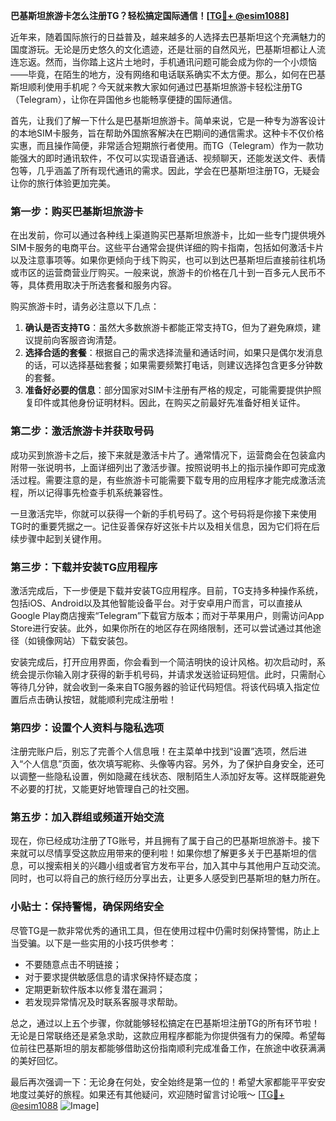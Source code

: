 **巴基斯坦旅游卡怎么注册TG？轻松搞定国际通信！[[TG💪+ @esim1088](https://t.me/s/esim1088)]**

近年来，随着国际旅行的日益普及，越来越多的人选择去巴基斯坦这个充满魅力的国度游玩。无论是历史悠久的文化遗迹，还是壮丽的自然风光，巴基斯坦都让人流连忘返。然而，当你踏上这片土地时，手机通讯问题可能会成为你的一个小烦恼——毕竟，在陌生的地方，没有网络和电话联系确实不太方便。那么，如何在巴基斯坦顺利使用手机呢？今天就来教大家如何通过巴基斯坦旅游卡轻松注册TG（Telegram），让你在异国他乡也能畅享便捷的国际通信。

首先，让我们了解一下什么是巴基斯坦旅游卡。简单来说，它是一种专为游客设计的本地SIM卡服务，旨在帮助外国旅客解决在巴期间的通信需求。这种卡不仅价格实惠，而且操作简便，非常适合短期旅行者使用。而TG（Telegram）作为一款功能强大的即时通讯软件，不仅可以实现语音通话、视频聊天，还能发送文件、表情包等，几乎涵盖了所有现代通讯的需求。因此，学会在巴基斯坦注册TG，无疑会让你的旅行体验更加完美。

### 第一步：购买巴基斯坦旅游卡

在出发前，你可以通过各种线上渠道购买巴基斯坦旅游卡，比如一些专门提供境外SIM卡服务的电商平台。这些平台通常会提供详细的购卡指南，包括如何激活卡片以及注意事项等。如果你更倾向于线下购买，也可以到达巴基斯坦后直接前往机场或市区的运营商营业厅购买。一般来说，旅游卡的价格在几十到一百多元人民币不等，具体费用取决于所选套餐和服务内容。

购买旅游卡时，请务必注意以下几点：
1. **确认是否支持TG**：虽然大多数旅游卡都能正常支持TG，但为了避免麻烦，建议提前向客服咨询清楚。
2. **选择合适的套餐**：根据自己的需求选择流量和通话时间，如果只是偶尔发消息的话，可以选择基础套餐；如果需要频繁打电话，则建议选择包含更多分钟数的套餐。
3. **准备好必要的信息**：部分国家对SIM卡注册有严格的规定，可能需要提供护照复印件或其他身份证明材料。因此，在购买之前最好先准备好相关证件。

### 第二步：激活旅游卡并获取号码

成功买到旅游卡之后，接下来就是激活卡片了。通常情况下，运营商会在包装盒内附带一张说明书，上面详细列出了激活步骤。按照说明书上的指示操作即可完成激活过程。需要注意的是，有些旅游卡可能需要下载专用的应用程序才能完成激活流程，所以记得事先检查手机系统兼容性。

一旦激活完毕，你就可以获得一个新的手机号码了。这个号码将是你接下来使用TG时的重要凭据之一。记住妥善保存好这张卡片以及相关信息，因为它们将在后续步骤中起到关键作用。

### 第三步：下载并安装TG应用程序

激活完成后，下一步便是下载并安装TG应用程序。目前，TG支持多种操作系统，包括iOS、Android以及其他智能设备平台。对于安卓用户而言，可以直接从Google Play商店搜索“Telegram”下载官方版本；而对于苹果用户，则需访问App Store进行安装。此外，如果你所在的地区存在网络限制，还可以尝试通过其他途径（如镜像网站）下载安装包。

安装完成后，打开应用界面，你会看到一个简洁明快的设计风格。初次启动时，系统会提示你输入刚才获得的新手机号码，并请求发送验证码短信。此时，只需耐心等待几分钟，就会收到一条来自TG服务器的验证代码短信。将该代码填入指定位置后点击确认按钮，就能顺利完成注册啦！

### 第四步：设置个人资料与隐私选项

注册完账户后，别忘了完善个人信息哦！在主菜单中找到“设置”选项，然后进入“个人信息”页面，依次填写昵称、头像等内容。另外，为了保护自身安全，还可以调整一些隐私设置，例如隐藏在线状态、限制陌生人添加好友等。这样既能避免不必要的打扰，又能更好地管理自己的社交圈。

### 第五步：加入群组或频道开始交流

现在，你已经成功注册了TG账号，并且拥有了属于自己的巴基斯坦旅游卡。接下来就可以尽情享受这款应用带来的便利啦！如果你想了解更多关于巴基斯坦的信息，可以搜索相关的兴趣小组或者官方发布平台，加入其中与其他用户互动交流。同时，也可以将自己的旅行经历分享出去，让更多人感受到巴基斯坦的魅力所在。

### 小贴士：保持警惕，确保网络安全

尽管TG是一款非常优秀的通讯工具，但在使用过程中仍需时刻保持警惕，防止上当受骗。以下是一些实用的小技巧供参考：
- 不要随意点击不明链接；
- 对于要求提供敏感信息的请求保持怀疑态度；
- 定期更新软件版本以修复潜在漏洞；
- 若发现异常情况及时联系客服寻求帮助。

总之，通过以上五个步骤，你就能够轻松搞定在巴基斯坦注册TG的所有环节啦！无论是日常联络还是紧急求助，这款应用程序都能为你提供强有力的保障。希望每位前往巴基斯坦的朋友都能够借助这份指南顺利完成准备工作，在旅途中收获满满的美好回忆。

最后再次强调一下：无论身在何处，安全始终是第一位的！希望大家都能平平安安地度过美好的旅程。如果还有其他疑问，欢迎随时留言讨论哦～ [[TG💪+ @esim1088](https://t.me/s/esim1088) ![Image](https://i.postimg.cc/4NQfJmqS/Snipaste-2025-05-13-00-14-12.png)]